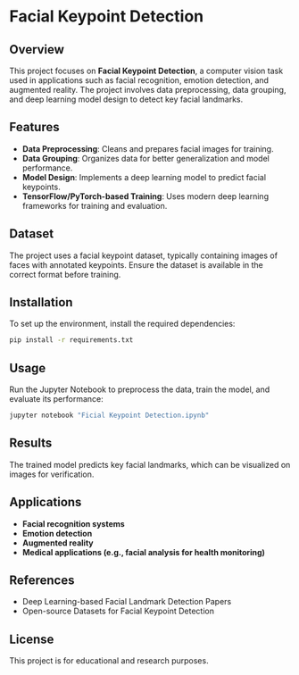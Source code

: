 # Facial Keypoint Detection

## Overview
This project focuses on **Facial Keypoint Detection**, a computer vision task used in applications such as facial recognition, emotion detection, and augmented reality. The project involves data preprocessing, data grouping, and deep learning model design to detect key facial landmarks.

## Features
- **Data Preprocessing**: Cleans and prepares facial images for training.
- **Data Grouping**: Organizes data for better generalization and model performance.
- **Model Design**: Implements a deep learning model to predict facial keypoints.
- **TensorFlow/PyTorch-based Training**: Uses modern deep learning frameworks for training and evaluation.

## Dataset
The project uses a facial keypoint dataset, typically containing images of faces with annotated keypoints. Ensure the dataset is available in the correct format before training.

## Installation
To set up the environment, install the required dependencies:
```bash
pip install -r requirements.txt
```

## Usage
Run the Jupyter Notebook to preprocess the data, train the model, and evaluate its performance:
```bash
jupyter notebook "Ficial Keypoint Detection.ipynb"
```

## Results
The trained model predicts key facial landmarks, which can be visualized on images for verification.

## Applications
- **Facial recognition systems**
- **Emotion detection**
- **Augmented reality**
- **Medical applications (e.g., facial analysis for health monitoring)**

## References
- Deep Learning-based Facial Landmark Detection Papers
- Open-source Datasets for Facial Keypoint Detection

## License
This project is for educational and research purposes.
